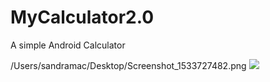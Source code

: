 # MyCalculator2.0
A simple Android Calculator

/Users/sandramac/Desktop/Screenshot_1533727482.png
<img src='MyCalculator2.0/Screenshot_1533727482.png'/></a>
